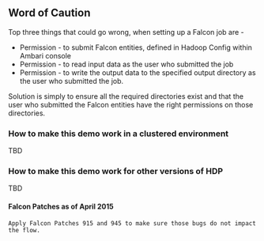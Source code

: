 ## Word of Caution 

Top three things that could go wrong, when setting up a Falcon job are - 

* Permission - to submit Falcon entities, defined in Hadoop Config within Ambari console
* Permission - to read input data as the user who submitted the job
* Permission - to write the output data to the specified output directory as the user who submitted the job. 

Solution is simply to ensure all the required directories exist and that the user who submitted the Falcon entities have the right permissions on those directories. 

### How to make this demo work in a clustered environment 

TBD 


### How to make this demo work for other versions of HDP

TBD

#### Falcon Patches as of April 2015
```
Apply Falcon Patches 915 and 945 to make sure those bugs do not impact the flow. 

```